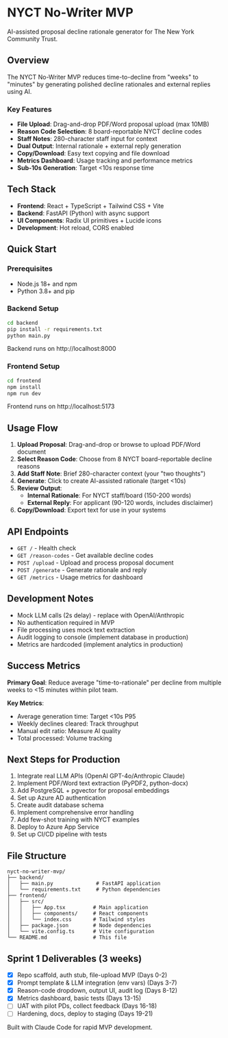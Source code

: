 # NYCT No-Writer MVP

AI-assisted proposal decline rationale generator for The New York Community Trust.

## Overview

The NYCT No-Writer MVP reduces time-to-decline from "weeks" to "minutes" by generating polished decline rationales and external replies using AI.

### Key Features

- **File Upload**: Drag-and-drop PDF/Word proposal upload (max 10MB)
- **Reason Code Selection**: 8 board-reportable NYCT decline codes
- **Staff Notes**: 280-character staff input for context
- **Dual Output**: Internal rationale + external reply generation
- **Copy/Download**: Easy text copying and file download
- **Metrics Dashboard**: Usage tracking and performance metrics
- **Sub-10s Generation**: Target <10s response time

## Tech Stack

- **Frontend**: React + TypeScript + Tailwind CSS + Vite
- **Backend**: FastAPI (Python) with async support
- **UI Components**: Radix UI primitives + Lucide icons
- **Development**: Hot reload, CORS enabled

## Quick Start

### Prerequisites
- Node.js 18+ and npm
- Python 3.8+ and pip

### Backend Setup
```bash
cd backend
pip install -r requirements.txt
python main.py
```
Backend runs on http://localhost:8000

### Frontend Setup
```bash
cd frontend
npm install
npm run dev
```
Frontend runs on http://localhost:5173

## Usage Flow

1. **Upload Proposal**: Drag-and-drop or browse to upload PDF/Word document
2. **Select Reason Code**: Choose from 8 NYCT board-reportable decline reasons
3. **Add Staff Note**: Brief 280-character context (your "two thoughts")
4. **Generate**: Click to create AI-assisted rationale (target <10s)
5. **Review Output**: 
   - **Internal Rationale**: For NYCT staff/board (150-200 words)
   - **External Reply**: For applicant (90-120 words, includes disclaimer)
6. **Copy/Download**: Export text for use in your systems

## API Endpoints

- `GET /` - Health check
- `GET /reason-codes` - Get available decline codes
- `POST /upload` - Upload and process proposal document
- `POST /generate` - Generate rationale and reply
- `GET /metrics` - Usage metrics for dashboard

## Development Notes

- Mock LLM calls (2s delay) - replace with OpenAI/Anthropic
- No authentication required in MVP
- File processing uses mock text extraction
- Audit logging to console (implement database in production)
- Metrics are hardcoded (implement analytics in production)

## Success Metrics

**Primary Goal**: Reduce average "time-to-rationale" per decline from multiple weeks to <15 minutes within pilot team.

**Key Metrics**:
- Average generation time: Target <10s P95
- Weekly declines cleared: Track throughput
- Manual edit ratio: Measure AI quality
- Total processed: Volume tracking

## Next Steps for Production

1. Integrate real LLM APIs (OpenAI GPT-4o/Anthropic Claude)
2. Implement PDF/Word text extraction (PyPDF2, python-docx)
3. Add PostgreSQL + pgvector for proposal embeddings
4. Set up Azure AD authentication
5. Create audit database schema
6. Implement comprehensive error handling
7. Add few-shot training with NYCT examples
8. Deploy to Azure App Service
9. Set up CI/CD pipeline with tests

## File Structure

```
nyct-no-writer-mvp/
├── backend/
│   ├── main.py              # FastAPI application
│   └── requirements.txt     # Python dependencies
├── frontend/
│   ├── src/
│   │   ├── App.tsx         # Main application
│   │   ├── components/     # React components
│   │   └── index.css       # Tailwind styles
│   ├── package.json        # Node dependencies
│   └── vite.config.ts      # Vite configuration
└── README.md               # This file
```

## Sprint 1 Deliverables (3 weeks)

- [x] Repo scaffold, auth stub, file-upload MVP (Days 0-2)
- [x] Prompt template & LLM integration (env vars) (Days 3-7)
- [x] Reason-code dropdown, output UI, audit log (Days 8-12)
- [x] Metrics dashboard, basic tests (Days 13-15)
- [ ] UAT with pilot PDs, collect feedback (Days 16-18)
- [ ] Hardening, docs, deploy to staging (Days 19-21)

Built with Claude Code for rapid MVP development.
